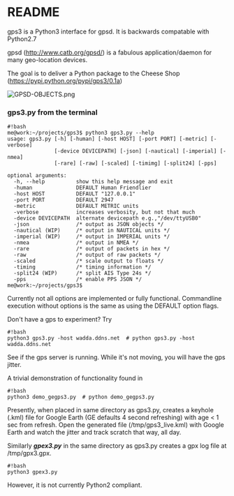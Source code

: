 # README #

gps3 is a Python3 interface for gpsd.  It is backwards compatable with Python2.7

gpsd (http://www.catb.org/gpsd/) is a fabulous application/daemon for many geo-location devices.

The goal is to deliver a Python package to the Cheese Shop (https://pypi.python.org/pypi/gps3/0.1a)

![GPSD-OBJECTS.png](http://wadda.org/dropbag/gps3proof.png)

### gps3.py from the terminal ###
```
#!bash
me@work:~/projects/gps3$ python3 gps3.py --help
usage: gps3.py [-h] [-human] [-host HOST] [-port PORT] [-metric] [-verbose]
               [-device DEVICEPATH] [-json] [-nautical] [-imperial] [-nmea]
               [-rare] [-raw] [-scaled] [-timimg] [-split24] [-pps]

optional arguments:
  -h, --help          show this help message and exit
  -human              DEFAULT Human Friendlier
  -host HOST          DEFAULT "127.0.0.1"
  -port PORT          DEFAULT 2947
  -metric             DEFAULT METRIC units
  -verbose            increases verbosity, but not that much
  -device DEVICEPATH  alternate devicepath e.g.,"/dev/ttyUSB0"
  -json               /* output as JSON objects */
  -nautical (WIP)     /* output in NAUTICAL units */
  -imperial (WIP)     /* output in IMPERIAL units */
  -nmea               /* output in NMEA */
  -rare               /* output of packets in hex */
  -raw                /* output of raw packets */
  -scaled             /* scale output to floats */
  -timing             /* timing information */
  -split24 (WIP)      /* split AIS Type 24s */
  -pps                /* enable PPS JSON */
me@work:~/projects/gps3$
```
Currently not all options are implemented or fully  functional.
Commandline execution without options is the same as using the DEFAULT option flags.

Don't have a gps to experiment?   Try
```
#!bash
python3 gps3.py -host wadda.ddns.net  # python gps3.py -host wadda.ddns.net
```
See if the gps server is running.  While it's not moving, you will have the gps jitter.

A trivial demonstration of functionality found in
```
#!bash
python3 demo_gegps3.py  # python demo_gegps3.py
```
Presently, when placed in same directory as gps3.py, creates a keyhole (.kml) file for Google Earth (GE defaults 4 second refreshing) with age < 1 sec from refresh.
Open the generated file (/tmp/gps3_live.kml) with Google Earth and watch the jitter and track scratch that way, all day.

Similarly ***gpex3.py*** in the same directory as gps3.py creates a gpx log file at /tmp/gpx3.gpx.
```
#!bash
python3 gpex3.py
```

However, it is not currently Python2 compliant.




